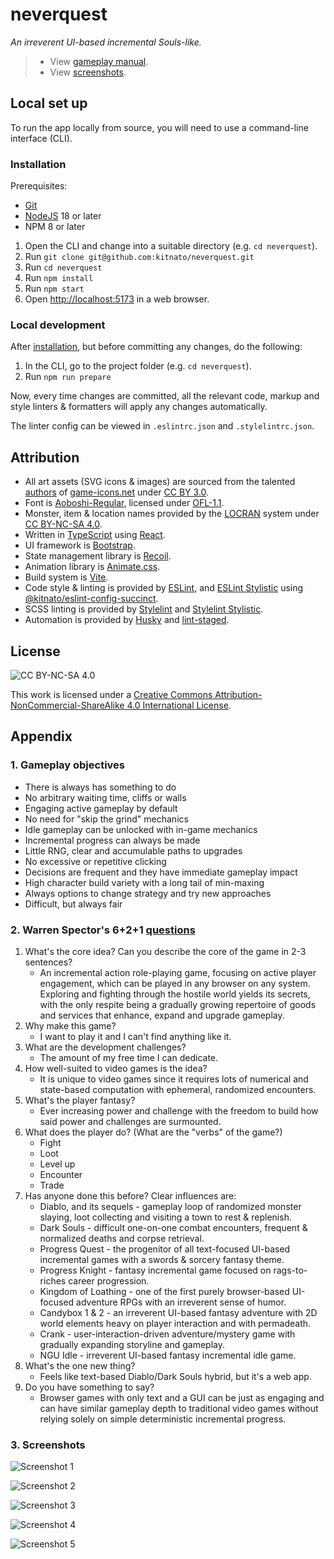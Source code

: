 # neverquest

_An irreverent UI-based incremental Souls-like._

> - View [gameplay manual](./source/data/manual.md).
> - View [screenshots](#3-screenshots).

## Local set up

To run the app locally from source, you will need to use a command-line interface (CLI).

### Installation

Prerequisites:

- [Git](https://git-scm.com/downloads)
- [NodeJS](https://nodejs.org/en) 18 or later
- NPM 8 or later

1. Open the CLI and change into a suitable directory (e.g. `cd neverquest`).
1. Run `git clone git@github.com:kitnato/neverquest.git`
1. Run `cd neverquest`
1. Run `npm install`
1. Run `npm start`
1. Open [http://localhost:5173](http://localhost:5173) in a web browser.

### Local development

After [installation](#installation), but before committing any changes, do the following:

1. In the CLI, go to the project folder (e.g. `cd neverquest`).
1. Run `npm run prepare`

Now, every time changes are committed, all the relevant code, markup and style linters & formatters will apply any changes automatically.

The linter config can be viewed in `.eslintrc.json` and `.stylelintrc.json`.

## Attribution

- All art assets (SVG icons & images) are sourced from the talented [authors](https://game-icons.net/about.html#authors) of [game-icons.net](https://game-icons.net) under [CC BY 3.0](https://creativecommons.org/licenses/by/3.0).
- Font is [Aoboshi-Regular](https://github.com/matsuba723/Aoboshi), licensed under [OFL-1.1](https://openfontlicense.org/open-font-license-official-text/).
- Monster, item & location names provided by the [LOCRAN](https://github.com/kitnato/locran) system under [CC BY-NC-SA 4.0](https://creativecommons.org/licenses/by-nc-sa/4.0).
- Written in [TypeScript](https://www.typescriptlang.org) using [React](https://react.dev/).
- UI framework is [Bootstrap](https://react-bootstrap.github.io).
- State management library is [Recoil](https://recoiljs.org).
- Animation library is [Animate.css](https://animate.style).
- Build system is [Vite](https://vitejs.dev).
- Code style & linting is provided by [ESLint](https://eslint.org), and [ESLint Stylistic](https://eslint.style) using [@kitnato/eslint-config-succinct](https://github.com/kitnato/eslint-config-succinct).
- SCSS linting is provided by [Stylelint](https://stylelint.io) and [Stylelint Stylistic](https://github.com/stylelint-stylistic/stylelint-stylistic).
- Automation is provided by [Husky](https://typicode.github.io/husky) and [lint-staged](https://www.npmjs.com/package/lint-staged).

## License

![CC BY-NC-SA 4.0](/public/by-nc-sa.eu.svg?raw=true)

This work is licensed under a [Creative Commons Attribution-NonCommercial-ShareAlike 4.0 International License](https://creativecommons.org/licenses/by-nc-sa/4.0).

## Appendix

### 1. Gameplay objectives

- There is always has something to do
- No arbitrary waiting time, cliffs or walls
- Engaging active gameplay by default
- No need for "skip the grind" mechanics
- Idle gameplay can be unlocked with in-game mechanics
- Incremental progress can always be made
- Little RNG, clear and accumulable paths to upgrades
- No excessive or repetitive clicking
- Decisions are frequent and they have immediate gameplay impact
- High character build variety with a long tail of min-maxing
- Always options to change strategy and try new approaches
- Difficult, but always fair

### 2. Warren Spector's 6+2+1 [questions](https://www.gamedeveloper.com/design/warren-spector-traces-i-deus-ex-i-s-development-back-to-a-game-of-d-d)

1. What's the core idea? Can you describe the core of the game in 2-3 sentences?
   - An incremental action role-playing game, focusing on active player engagement, which can be played in any browser on any system. Exploring and fighting through the hostile world yields its secrets, with the only respite being a gradually growing repertoire of goods and services that enhance, expand and upgrade gameplay.
1. Why make this game?
   - I want to play it and I can't find anything like it.
1. What are the development challenges?
   - The amount of my free time I can dedicate.
1. How well-suited to video games is the idea?
   - It is unique to video games since it requires lots of numerical and state-based computation with ephemeral, randomized encounters.
1. What's the player fantasy?
   - Ever increasing power and challenge with the freedom to build how said power and challenges are surmounted.
1. What does the player do? (What are the "verbs" of the game?)
   - Fight
   - Loot
   - Level up
   - Encounter
   - Trade
1. Has anyone done this before?
   Clear influences are:
   - Diablo, and its sequels - gameplay loop of randomized monster slaying, loot collecting and visiting a town to rest & replenish.
   - Dark Souls - difficult one-on-one combat encounters, frequent & normalized deaths and corpse retrieval.
   - Progress Quest - the progenitor of all text-focused UI-based incremental games with a swords & sorcery fantasy theme.
   - Progress Knight - fantasy incremental game focused on rags-to-riches career progression.
   - Kingdom of Loathing - one of the first purely browser-based UI-focused adventure RPGs with an irreverent sense of humor.
   - Candybox 1 & 2 - an irreverent UI-based fantasy adventure with 2D world elements heavy on player interaction and with permadeath.
   - Crank - user-interaction-driven adventure/mystery game with gradually expanding storyline and gameplay.
   - NGU Idle - irreverent UI-based fantasy incremental idle game.
1. What's the one new thing?
   - Feels like text-based Diablo/Dark Souls hybrid, but it's a web app.
1. Do you have something to say?
   - Browser games with only text and a GUI can be just as engaging and can have similar gameplay depth to traditional video games without relying solely on simple deterministic incremental progress.

### 3. Screenshots

![Screenshot 1](./public/nq-screenshot-1.png "neverquest screenshot start")

![Screenshot 2](./public/nq-screenshot-2.png "neverquest screenshot caravan")

![Screenshot 3](./public/nq-screenshot-3.png "neverquest screenshot ranged")

![Screenshot 4](./public/nq-screenshot-4.png "neverquest screenshot melee")

![Screenshot 5](./public/nq-screenshot-5.png "neverquest screenshot quests")
